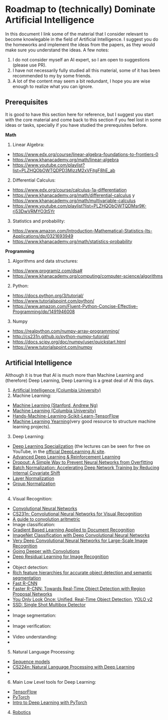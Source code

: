 # Roadmap to (technically) Dominate Artificial Intelligence

In this document I link some of the material that I consider relevant to become knowlegable in the field of Artificial Intelligence. I suggest you do the homeworks and implement the ideas from the papers, as they would make sure you understand the ideas. A few notes:
1. I do not consider myself an AI expert, so I am open to suggestions (please use PR).
2. I have not necessarily fully studied all this material, some of it has been recommended to my by some friends.
3. A lot of the content may seem a bit redundant, I hope you are wise enough to realize what you can ignore.

## Prerequisites
It is good to have this section here for reference, but I suggest you start with the core material and come back to this section if you feel lost in some ideas or tasks, specially if you have studied the prerequisites before.

**Math**

1. Linear Algebra:
  * https://www.edx.org/course/linear-algebra-foundations-to-frontiers-0
  * https://www.khanacademy.org/math/linear-algebra
  * https://www.youtube.com/playlist?list=PLZHQObOWTQDPD3MizzM2xVFitgF8hE_ab
2. Differential Calculus:
  * https://www.edx.org/course/calculus-1a-differentiation
  * https://www.khanacademy.org/math/differential-calculus y https://www.khanacademy.org/math/multivariable-calculus
  * https://www.youtube.com/playlist?list=PLZHQObOWTQDMsr9K-rj53DwVRMYO3t5Yr
3. Statistics and probability:
  * https://www.amazon.com/Introduction-Mathematical-Statistics-Its-Applications/dp/0321693949
  * https://www.khanacademy.org/math/statistics-probability
  
  **Programming**
  
1. Algorithms and data structures:
  * https://www.programiz.com/dsa#
  * https://www.khanacademy.org/computing/computer-science/algorithms
2. Python:
  * https://docs.python.org/3/tutorial/
  * https://www.tutorialspoint.com/python/
  * https://www.amazon.com/Fluent-Python-Concise-Effective-Programming/dp/1491946008
3. Numpy
  * https://realpython.com/numpy-array-programming/
  * http://cs231n.github.io/python-numpy-tutorial/
  * https://docs.scipy.org/doc/numpy/user/quickstart.html
  * https://www.tutorialspoint.com/numpy
  
## Artificial Intelligence
Although it is true that AI is much more than Machine Learning and (therefore) Deep Learning, Deep Learning is a great deal of AI this days.
1. [Artificial Intelligence (Columbia University)](https://www.edx.org/course/artificial-intelligence-ai)
2. Machine Learning:
 * [Machine Learning (Stanford, Andrew Ng)](https://www.coursera.org/learn/machine-learning)
 * [Machine Learning (Columbia University)](https://www.edx.org/course/machine-learning)
 * [Hands-Machine-Learning-Scikit-Learn-TensorFlow](https://www.amazon.com/Hands-Machine-Learning-Scikit-Learn-TensorFlow/dp/1491962291)
* [Machine Learning Yearning](https://www.mlyearning.org/)(very good resource to structure machine learning projects).
3. Deep Learning:
 * [Deep Learning Specialization](https://www.coursera.org/specializations/deep-learning) (the lectures can be seen for free on YouTube, in the [official DeepLearning Ai site](https://www.youtube.com/channel/UCcIXc5mJsHVYTZR1maL5l9w).
 * [Advanced Deep Learning & Reinforcement Learning](https://www.youtube.com/playlist?list=PLqYmG7hTraZDNJre23vqCGIVpfZ_K2RZs)
 * [Dropout: A Simple Way to Prevent Neural Networks from Overfitting](https://www.cs.toronto.edu/~hinton/absps/JMLRdropout.pdf)
 * [Batch Normalization: Accelerating Deep Network Training by Reducing Internal Covariate Shift](https://arxiv.org/abs/1502.03167)
 * [Layer Normalization](https://arxiv.org/abs/1607.06450)
 * [Group Normalization](https://arxiv.org/abs/1803.08494)
 * []()
4. Visual Recognition:
 * [Convolutional Neural Networks](https://www.coursera.org/learn/convolutional-neural-networks?specialization=deep-learning)
 * [CS231n: Convolutional Neural Networks for Visual Recognition](http://cs231n.stanford.edu/)
 * [A guide to convolution aritmetric](https://arxiv.org/pdf/1603.07285v1.pdf)
 * Image classification:
  * [Gradient Based Learning Applied to Document Recognition](http://yann.lecun.com/exdb/publis/pdf/lecun-01a.pdf)
  * [ImageNet Classification with Deep Convolutional Neural Networks](https://papers.nips.cc/paper/4824-imagenet-classification-with-deep-convolutional-neural-networks.pdf)
  * [Very Deep Convolutional Neural Networks for Large-Scale Image Recognition](https://arxiv.org/abs/1409.1556)
  * [Going Deeper with Convolutions](https://arxiv.org/abs/1409.4842)
  * [Deep Residual Learning for Image Recognition](https://arxiv.org/abs/1512.03385)
  * []()
 * Object detection:
  * [Rich feature hierarchies for accurate object detection and semantic segmentation](https://arxiv.org/abs/1311.2524)
  * [Fast R-CNN](https://arxiv.org/abs/1504.08083)
  * [Faster R-CNN: Towards Real-Time Object Detection with Region Proposal Networks](https://arxiv.org/abs/1506.01497)
  * [You Only Look Once: Unified, Real-Time Object Detection](https://arxiv.org/abs/1506.02640), [YOLO v2](https://arxiv.org/abs/1612.08242)
  * [SSD: Single Shot Multibox Detector](https://arxiv.org/abs/1512.02325)
  * []()
 * Image segmentation:
  * []()
 * Image verification:
  * []()
 * Video understanding:
  * []()
5. Natural Language Processing:
 * [Sequence models](https://www.coursera.org/learn/nlp-sequence-models)
 * [CS224n: Natural Language Processing with Deep Learning](http://web.stanford.edu/class/cs224n/)
 * []()
6. Main Low Level tools for Deep Learning:
 * [TensorFlow](https://www.tensorflow.org/)
 * [PyTorch](https://pytorch.org/)
 * [Intro to Deep Learning with PyTorch](https://www.udacity.com/course/deep-learning-pytorch--ud188)
4. [Robotics](https://www.edx.org/course/robotics-1)

 
 
  
  
 
